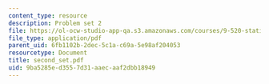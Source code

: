 ```yaml
---
content_type: resource
description: Problem set 2
file: https://ol-ocw-studio-app-qa.s3.amazonaws.com/courses/9-520-statistical-learning-theory-and-applications-spring-2003/9ba5285ed3557d31aaecaaf2dbb18949_second_set.pdf
file_type: application/pdf
parent_uid: 6fb1102b-2dec-5c1a-c69a-5e98af204053
resourcetype: Document
title: second_set.pdf
uid: 9ba5285e-d355-7d31-aaec-aaf2dbb18949
---
```

